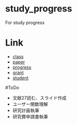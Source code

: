 # study_progress
For study progress


# Link
- [class](https://drive.google.com/drive/folders/10Zj_EADiX3BH_Z-aBU1q6iV9J1wErTwX?usp=sharing)
- [paper](https://drive.google.com/drive/folders/1WVQ5eeNcL_KYNbRCfvOtlfuieKaFVEOk?usp=sharing)
- [progress](https://drive.google.com/drive/folders/1DjZ6w3bVHmwhScFlW5zfZx8vXfVNYCWU?usp=sharing)
- [grant](https://drive.google.com/drive/folders/1-Au9WN15cB3PssPFAy7E4jo2upe563Ji?usp=sharing)
- [student](https://drive.google.com/drive/folders/1-AIkZ7sS1kGOaTLfXyxWX6rO_jrJ9poJ?usp=sharing)

#ToDo
- 文献27読む、スライド作成
- ユーザー関数理解
- 研究計画執筆
- 研究費申請書執筆
